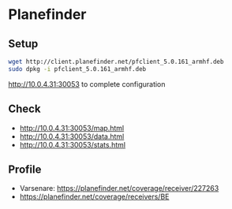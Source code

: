 # Planefinder

## Setup

```bash
wget http://client.planefinder.net/pfclient_5.0.161_armhf.deb
sudo dpkg -i pfclient_5.0.161_armhf.deb
```

http://10.0.4.31:30053 to complete configuration

## Check

* http://10.0.4.31:30053/map.html
* http://10.0.4.31:30053/data.html
* http://10.0.4.31:30053/stats.html

## Profile

* Varsenare: https://planefinder.net/coverage/receiver/227263
* https://planefinder.net/coverage/receivers/BE
